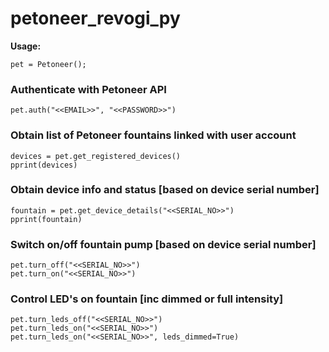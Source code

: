 # petoneer_revogi_py

__Usage:__

    pet = Petoneer();

### Authenticate with Petoneer API
    pet.auth("<<EMAIL>>", "<<PASSWORD>>")

### Obtain list of Petoneer fountains linked with user account
    devices = pet.get_registered_devices()
    pprint(devices)

### Obtain device info and status [based on device serial number]
    fountain = pet.get_device_details("<<SERIAL_NO>>")
    pprint(fountain)

### Switch on/off fountain pump [based on device serial number]
    pet.turn_off("<<SERIAL_NO>>")
    pet.turn_on("<<SERIAL_NO>>")

### Control LED's on fountain [inc dimmed or full intensity]
    pet.turn_leds_off("<<SERIAL_NO>>")
    pet.turn_leds_on("<<SERIAL_NO>>")
    pet.turn_leds_on("<<SERIAL_NO>>", leds_dimmed=True)
